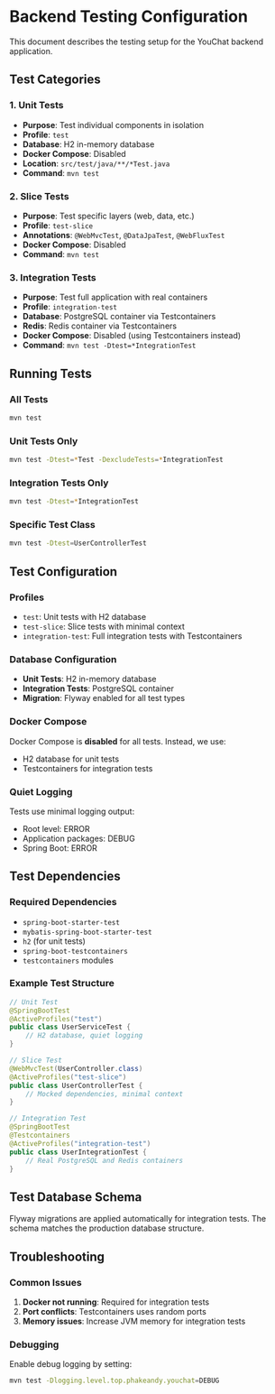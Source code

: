 # Backend Testing Configuration

This document describes the testing setup for the YouChat backend application.

## Test Categories

### 1. Unit Tests
- **Purpose**: Test individual components in isolation
- **Profile**: `test`
- **Database**: H2 in-memory database
- **Docker Compose**: Disabled
- **Location**: `src/test/java/**/*Test.java`
- **Command**: `mvn test`

### 2. Slice Tests
- **Purpose**: Test specific layers (web, data, etc.)
- **Profile**: `test-slice`
- **Annotations**: `@WebMvcTest`, `@DataJpaTest`, `@WebFluxTest`
- **Docker Compose**: Disabled
- **Command**: `mvn test`

### 3. Integration Tests
- **Purpose**: Test full application with real containers
- **Profile**: `integration-test`
- **Database**: PostgreSQL container via Testcontainers
- **Redis**: Redis container via Testcontainers
- **Docker Compose**: Disabled (using Testcontainers instead)
- **Command**: `mvn test -Dtest=*IntegrationTest`

## Running Tests

### All Tests
```bash
mvn test
```

### Unit Tests Only
```bash
mvn test -Dtest=*Test -DexcludeTests=*IntegrationTest
```

### Integration Tests Only
```bash
mvn test -Dtest=*IntegrationTest
```

### Specific Test Class
```bash
mvn test -Dtest=UserControllerTest
```

## Test Configuration

### Profiles
- `test`: Unit tests with H2 database
- `test-slice`: Slice tests with minimal context
- `integration-test`: Full integration tests with Testcontainers

### Database Configuration
- **Unit Tests**: H2 in-memory database
- **Integration Tests**: PostgreSQL container
- **Migration**: Flyway enabled for all test types

### Docker Compose
Docker Compose is **disabled** for all tests. Instead, we use:
- H2 database for unit tests
- Testcontainers for integration tests

### Quiet Logging
Tests use minimal logging output:
- Root level: ERROR
- Application packages: DEBUG
- Spring Boot: ERROR

## Test Dependencies

### Required Dependencies
- `spring-boot-starter-test`
- `mybatis-spring-boot-starter-test`
- `h2` (for unit tests)
- `spring-boot-testcontainers`
- `testcontainers` modules

### Example Test Structure

```java
// Unit Test
@SpringBootTest
@ActiveProfiles("test")
public class UserServiceTest {
    // H2 database, quiet logging
}

// Slice Test
@WebMvcTest(UserController.class)
@ActiveProfiles("test-slice")
public class UserControllerTest {
    // Mocked dependencies, minimal context
}

// Integration Test
@SpringBootTest
@Testcontainers
@ActiveProfiles("integration-test")
public class UserIntegrationTest {
    // Real PostgreSQL and Redis containers
}
```

## Test Database Schema

Flyway migrations are applied automatically for integration tests. The schema matches the production database structure.

## Troubleshooting

### Common Issues
1. **Docker not running**: Required for integration tests
2. **Port conflicts**: Testcontainers uses random ports
3. **Memory issues**: Increase JVM memory for integration tests

### Debugging
Enable debug logging by setting:
```bash
mvn test -Dlogging.level.top.phakeandy.youchat=DEBUG
```